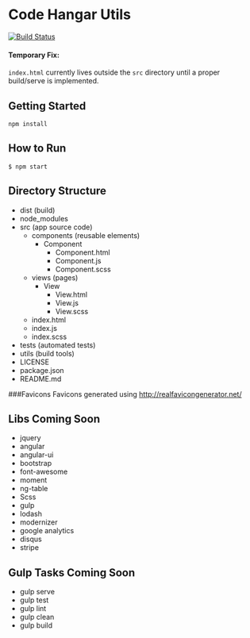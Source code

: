 # Code Hangar Utils

[![Build Status](https://travis-ci.org/codehangar/utils-codehangar.svg?branch=master)](https://travis-ci.org/codehangar/utils-codehangar)

#### Temporary Fix:
`index.html` currently lives outside the `src` directory until a proper build/serve is implemented.

## Getting Started
```shell
npm install
```

## How to Run
```shell
$ npm start
```

## Directory Structure
- dist (build)
- node_modules
- src (app source code)
	- components (reusable elements)
 		- Component
 			- Component.html
 			- Component.js
 			- Component.scss
	- views (pages)
		- View
			- View.html
			- View.js
			- View.scss
	- index.html
	- index.js
	- index.scss
- tests (automated tests)
- utils (build tools)
- LICENSE
- package.json
- README.md

###Favicons
Favicons generated using http://realfavicongenerator.net/


## Libs Coming Soon
* jquery
* angular
* angular-ui
* bootstrap
* font-awesome
* moment
* ng-table
* Scss
* gulp
* lodash
* modernizer
* google analytics
* disqus
* stripe


## Gulp Tasks Coming Soon
* gulp serve
* gulp test
* gulp lint
* gulp clean
* gulp build
